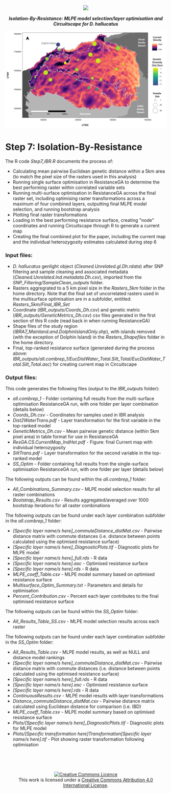 <p align="center">
  <img src="https://zenodo.org/badge/520347690.svg">
</p>

<p align="center">
<b><i>Isolation-By-Resistance: MLPE model selection/layer optimisation and Circuitscape for D. hallucatus</i></b>
</p>
<div align="center">
    <img src="../Figs/Paper_Figure5.jpg" width="700px"</img> 
</div>


# Step 7: Isolation-By-Resistance 

The R code *Step7_IBR.R* documents the process of:
* Calculating mean pairwise Euclidean genetic distance within a 5km area (to match the pixel size of the rasters used in this analysis)
* Running single surface optimisation in ResistanceGA to determine the best performing raster within correlated variable sets
* Running multi-surface optimisation in ResistanceGA across the final raster set, including optimising raster transformations across a maximum of four combined layers, outputting final MLPE model selection, and running bootstrap analysis
* Plotting final raster transformations
* Loading in the best performing resistance surface, creating "node" coordinates and running Circuitscape through R to generate a current map
* Creating the final combined plot for the paper, including the current map and the individual heterozygosity estimates calculated during step 6


### Input files:
* *D. hallucatus* genlight object (*Cleaned.Unrelated.gl.Dh.rdata*) after SNP filtering and sample cleaning and associated metadata (*Cleaned.Unrelated.Ind.metadata.Dh.csv*), imported from the *SNP_Filtering/SampleClean_outputs* folder.
* Rasters aggregrated to a 5 km pixel size in the *Rasters_5km* folder in the home directory. Note that the final set of uncorrelated rasters used in the multisurface optimisation are in a subfolder, entitled: *Rasters_5km/Final_IBR_Set*
* Coordinate (*IBR_outputs/Coords_Dh.csv*) and genetic metric (*IBR_outputs/GeneticMetrics_Dh.csv*) csv files generated in the first section of this R code (read back in when running ResistanceGA)
* Shape files of the study region (*IBRA7_Mainland.and.DolphinIslandOnly.shp*), with islands removed (with the exception of Dolphin Island) in the *Rasters_Shapefiles* folder in the home directory.
* Final, top-ranked resistance surface (generated during the process above: *IBR_outputs/all.combrep_1/EucDistWater_Total.Silt_Total/EucDistWater_Total.Silt_Total.asc*) for creating current map in Circuitscape

### Output files:
This code generates the following files (output to the *IBR_outputs* folder):
* *all.combrep_1* - Folder containing full results from the multi-surface optimisation ResistanceGA run, with one folder per layer combination (details below)
* *Coords_Dh.csv* - Coordinates for samples used in IBR analysis
* *Dist2WaterTrans.pdf* - Layer transformation for the first variable in the top-ranked model 
* *GeneticMetrics_Dh.csv* - Mean pairwise genetic distance (within 5km pixel area) in table format for use in ResistanceGA
* *ResGA.CS.CurrentMap_IndHet.pdf* - Figure: final Current map with individual heterozygosity
* *SiltTrans.pdf* - Layer transformation for the second variable in the top-ranked model 
* *SS_Optim* - Folder containing full results from the single-surface optimisation ResistanceGA run, with one folder per layer (details below)

The following outputs can be found within the *all.combrep_1* folder:
* *All_Combinations_Summary.csv* - MLPE model selection results for all raster combinations
* *Bootstrap_Results.csv* - Results aggregated/averaged over 1000 bootstrap iterations for all raster combinations
 
The following outputs can be found under each layer combination subfolder in the *all.combrep_1* folder:
* *[Specific layer name/s here]_commuteDistance_distMat.csv* - Pairwise distance matrix with commute distances (i.e. distance between points calculated using the optimised resistance surface)
* *[Specific layer name/s here]_DiagnosticPlots.tif* - Diagnostic plots for MLPE model
* *[Specific layer name/s here]_full.rds* - R data
* *[Specific layer name/s here].asc* - Optimised resistance surface
* *[Specific layer name/s here].rds* - R data
* *MLPE_coeff_Table.csv* - MLPE model summary based on optimised resistance surface
* *Multisurface_Optim_Summary.txt* - Parameters and details for optimisation
* *Percent_Contribution.csv* - Percent each layer contributes to the final optimised resistance surface

The following outputs can be found within the *SS_Optim* folder:
* *All_Results_Table_SS.csv* - MLPE model selection results across each raster

The following outputs can be found under each layer combination subfolder in the *SS_Optim* folder:
* *All_Results_Table.csv* - MLPE model results, as well as NULL and distance model rankings
* *[Specific layer name/s here]_commuteDistance_distMat.csv* - Pairwise distance matrix with commute distances (i.e. distance between points calculated using the optimised resistance surface)
* *[Specific layer name/s here]_full.rds* - R data
* *[Specific layer name/s here].asc* - Optimised resistance surface
* *[Specific layer name/s here].rds* - R data
* *ContinuousResults.csv* - MLPE model results with layer transformations
* *Distance_commuteDistance_distMat.csv* - Pairwise distance matrix calculated using Euclidean distance for comparison (i.e. IBD)
* *MLPE_coeff_Table.csv* - MLPE model summary based on optimised resistance surface
* *Plots/[Specific layer name/s here]_DiagnosticPlots.tif* - Diagnostic plots for MLPE model
* *Plots/[Specific transformation here]_Transformation_[Specific layer name/s here].tif* - Plot showing raster transformation following optimisation


&nbsp;

&nbsp;

<div align="center">
<a rel="license" href="http://creativecommons.org/licenses/by/4.0/"><img alt="Creative Commons Licence" style="border-width:0" src="https://i.creativecommons.org/l/by/4.0/88x31.png" /></a><br />This work is licensed under a <a rel="license" href="http://creativecommons.org/licenses/by/4.0/">Creative Commons Attribution 4.0 International License</a>.
</div>
